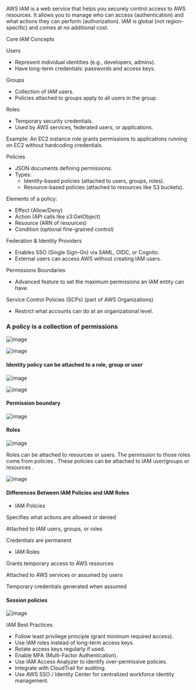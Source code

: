 
AWS IAM is a web service that helps you securely control access to AWS resources. It allows you to manage who can access (authentication) and what actions they can perform (authorization). IAM is global (not region-specific) and comes at no additional cost.

Core IAM Concepts

Users

* Represent individual identities (e.g., developers, admins).
* Have long-term credentials: passwords and access keys.

Groups

* Collection of IAM users.
* Policies attached to groups apply to all users in the group.

Roles

* Temporary security credentials.
* Used by AWS services, federated users, or applications.

Example: An EC2 instance role grants permissions to applications running on EC2 without hardcoding credentials.

Policies

* JSON documents defining permissions.
* Types:
  * Identity-based policies (attached to users, groups, roles).
  * Resource-based policies (attached to resources like S3 buckets).

Elements of a policy:

* Effect (Allow/Deny)
* Action (API calls like s3:GetObject)
* Resource (ARN of resources)
* Condition (optional fine-grained control)

Federation & Identity Providers

* Enables SSO (Single Sign-On) via SAML, OIDC, or Cognito.
* External users can access AWS without creating IAM users.

Permissions Boundaries

* Advanced feature to set the maximum permissions an IAM entity can have.

Service Control Policies (SCPs) (part of AWS Organizations)

* Restrict what accounts can do at an organizational level.

### A policy is a collection of permissions

![image](https://github.com/user-attachments/assets/dffb4c3e-d13c-4255-9582-ad913b75aebc)

![image](https://github.com/user-attachments/assets/12aaa0cc-996c-45a1-993c-04ccd28f954f)

#### Identity policy can be attached to a role, group or user 

![image](https://github.com/user-attachments/assets/ee77bf4b-3745-40d3-bd28-958c1f388505)

![image](https://github.com/user-attachments/assets/eaed93dc-1aab-4d1a-9b62-febad9dbd3e9)

#### Permission boundary 

![image](https://github.com/user-attachments/assets/9bf337da-3a75-4bd6-89cf-e6d01a7e49e6)

#### Roles 

![image](https://github.com/user-attachments/assets/8545255c-cb92-4263-a057-2794717cc246)

Roles can be attached to resources or users. The permission to those roles come from policies . These policies can be attached to IAM user/groups or resources .

![image](https://github.com/user-attachments/assets/79914b67-4a0a-401f-93e3-6b7a68643b0a)

#### Differences Between IAM Policies and IAM Roles
- IAM Policies
  
Specifies what actions are allowed or denied  

Attached to IAM users, groups, or roles

Credentials are permanent 

- IAM Roles
  
Grants temporary access to AWS resources 

Attached to AWS services or assumed by users

Temporary credentials generated when assumed 

#### Session policies

![image](https://github.com/user-attachments/assets/8f277108-8d96-4c5d-9271-4ef6b1b43a19)

IAM Best Practices

* Follow least privilege principle (grant minimum required access).
* Use IAM roles instead of long-term access keys.
* Rotate access keys regularly if used.
* Enable MFA (Multi-Factor Authentication).
* Use IAM Access Analyzer to identify over-permissive policies.
* Integrate with CloudTrail for auditing.
* Use AWS SSO / Identity Center for centralized workforce identity management.





